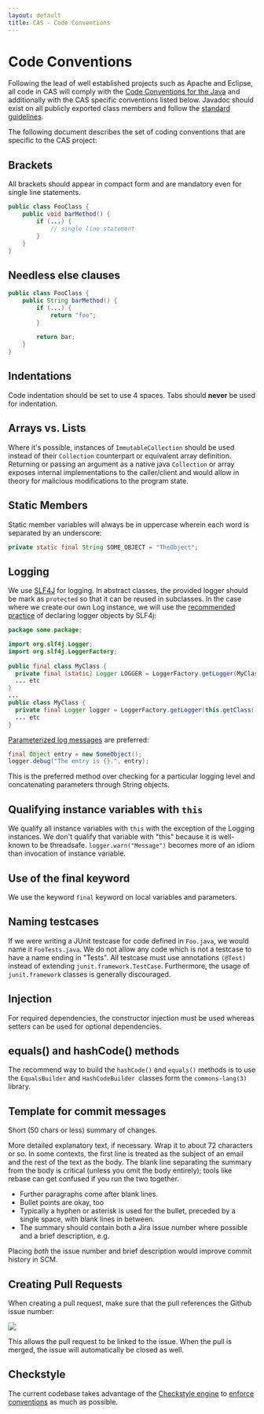```yaml
---
layout: default
title: CAS - Code Conventions
---
```


# Code Conventions
Following the lead of well established projects such as Apache and Eclipse, all code in CAS will comply with the [Code Conventions for the Java](http://java.sun.com/docs/codeconv/html/CodeConvTOC.doc.html) and additionally with the CAS specific conventions listed below. Javadoc should exist on all publicly exported class members and follow the [standard guidelines](http://java.sun.com/j2se/javadoc/writingdoccomments/index.html).

The following document describes the set of coding conventions that are specific to the CAS project:

## Brackets

All brackets should appear in compact form and are mandatory even for single line statements.

```java
public class FooClass {
    public void barMethod() {
        if (...) {
            // single line statement
        }
    }
}
```


## Needless else clauses

```java
public class FooClass {
    public String barMethod() {
        if (...) {
            return "foo";
        }
         
        return bar;
    }
}
```


## Indentations

Code indentation should be set to use 4 spaces. Tabs should **never** be used for indentation.

## Arrays vs. Lists

Where it's possible, instances of `ImmutableCollection` should be used instead of their `Collection` counterpart
or equivalent array definition. Returning or passing an argument as a native java `Collection` or array exposes
internal implementations to the caller/client and would allow in theory for malicious
modifications to the program state. 


## Static Members

Static member variables will always be in uppercase wherein each word is separated by an underscore:

```java
private static final String SOME_OBJECT = "TheObject"; 
```


## Logging

We use [SLF4J](http://www.slf4j.org/index.html) for logging. In abstract classes, the provided logger should be mark as `protected` so that it can be reused in subclasses. In the case where we create our own Log instance, we will use the [recommended practice](http://www.slf4j.org/faq.html#declaration_pattern) of declaring logger objects by SLF4j:

```java
package some.package;

import org.slf4j.Logger;
import org.slf4j.LoggerFactory;
       
public final class MyClass {
  private final [static] Logger LOGGER = LoggerFactory.getLogger(MyClass.class);
  ... etc
}
...
public class MyClass {
  private final Logger logger = LoggerFactory.getLogger(this.getClass());
  ... etc
}
```

[Parameterized log messages](http://www.slf4j.org/faq.html#logging_performance) are preferred:

```java
final Object entry = new SomeObject();
logger.debug("The entry is {}.", entry);
```

This is the preferred method over checking for a particular logging level and concatenating parameters through String objects.


## Qualifying instance variables with `this`

We qualify all instance variables with `this` with the exception of the Logging instances. We don't qualify that variable with "this" because it is well-known to be threadsafe. `logger.warn("Message")` becomes more of an idiom than invocation of instance variable.

## Use of the final keyword

We use the keyword `final` keyword on local variables and parameters.


## Naming testcases

If we were writing a JUnit testcase for code defined in `Foo.java`, we would name it `FooTests.java`. We do not allow any code which is not a testcase to have a name ending in "Tests". All testcase must use annotations `(@Test)` instead of extending `junit.framework.TestCase`. Furthermore, the usage of `junit.framework` classes is generally discouraged. 


## Injection

For required dependencies, the constructor injection must be used whereas setters can be used for optional dependencies.

## equals() and hashCode() methods

The recommend way to build the `hashCode()` and `equals()` methods is to use the `EqualsBuilder` and `HashCodeBuilder `classes form the `commons-lang(3)` library.


## Template for commit messages

Short (50 chars or less) summary of changes.

More detailed explanatory text, if necessary.  Wrap it to about 72 characters or so.  In some contexts, the first line is treated as the subject of an email and the rest of the text as the body.  The blank line separating the summary from the body is critical (unless you omit the body entirely); tools like rebase can get confused if you run the two together. 

- Further paragraphs come after blank lines. 
- Bullet points are okay, too 
- Typically a hyphen or asterisk is used for the bullet, preceded by a  single space, with blank lines in between.
- The summary should contain both a Jira issue number where possible and a brief description, e.g.

Placing _both_ the issue number and brief description would improve commit history in SCM. 

## Creating Pull Requests

When creating a pull request, make sure that the pull references the Github issue number:

![](https://camo.githubusercontent.com/0d91dc7e679d86bd4814faae37f0316279074571/68747470733a2f2f662e636c6f75642e6769746875622e636f6d2f6173736574732f3539372f3439383937372f64383262643761382d626332362d313165322d383663652d3835613435336334643638332e706e67)

This allows the pull request to be linked to the issue. When the pull is merged, the issue will automatically be closed as well.

## Checkstyle
The current codebase takes advantage of the [Checkstyle engine](http://checkstyle.sourceforge.net) to [enforce conventions](https://github.com/Jasig/cas/blob/master/checkstyle-rules.xml) as much as possible.
 


